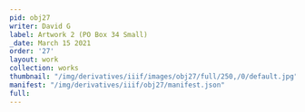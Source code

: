 ```yaml
---
pid: obj27
writer: David G
label: Artwork 2 (PO Box 34 Small)
_date: March 15 2021
order: '27'
layout: work
collection: works
thumbnail: "/img/derivatives/iiif/images/obj27/full/250,/0/default.jpg"
manifest: "/img/derivatives/iiif/obj27/manifest.json"
full:
---
```

